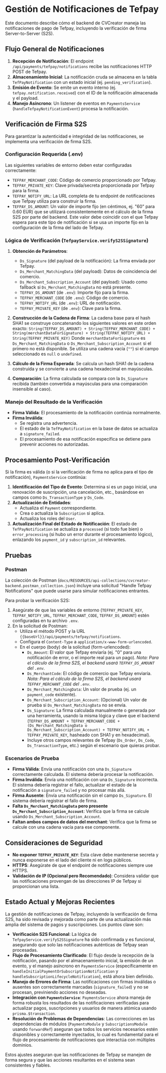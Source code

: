 # Gestión de Notificaciones de Tefpay

Este documento describe cómo el backend de CVCreator maneja las notificaciones de pago de Tefpay, incluyendo la verificación de firma Server-to-Server (S2S).

## Flujo General de Notificaciones

1.  **Recepción de Notificación**: El endpoint `/api/payments/tefpay/notifications` recibe las notificaciones HTTP POST de Tefpay.
2.  **Almacenamiento Inicial**: La notificación cruda se almacena en la tabla `TefPayNotification` con un estado inicial (ej. `pending_verification`).
3.  **Emisión de Evento**: Se emite un evento interno (ej. `tefpay.notification.received`) con el ID de la notificación almacenada y el payload.
4.  **Manejo Asíncrono**: Un listener de eventos en `PaymentsService` (`handleTefpayNotificationEvent`) procesa la notificación.

## Verificación de Firma S2S

Para garantizar la autenticidad e integridad de las notificaciones, se implementa una verificación de firma S2S.

### Configuración Requerida (.env)

Las siguientes variables de entorno deben estar configuradas correctamente:

- `TEFPAY_MERCHANT_CODE`: Código de comercio proporcionado por Tefpay.
- `TEFPAY_PRIVATE_KEY`: Clave privada/secreta proporcionada por Tefpay para la firma.
- `TEFPAY_NOTIFY_URL`: La URL completa de tu endpoint de notificaciones que Tefpay utiliza para construir la firma.
- `TEFPAY_DS_AMOUNT`: Un valor de importe fijo (en céntimos, ej. "60" para 0.60 EUR) que se utilizará consistentemente en el cálculo de la firma S2S por parte del backend. Este valor debe coincidir con el que Tefpay espera para este tipo de notificación si se usa un importe fijo en la configuración de la firma del lado de Tefpay.

### Lógica de Verificación (`TefpayService.verifyS2SSignature`)

1.  **Obtención de Parámetros**:

    - `Ds_Signature` (del payload de la notificación): La firma enviada por Tefpay.
    - `Ds_Merchant_MatchingData` (del payload): Datos de coincidencia del comercio.
    - `Ds_Merchant_Subscription_Account` (del payload): Usado como fallback si `Ds_Merchant_MatchingData` no está presente.
    - `TEFPAY_DS_AMOUNT` (de `.env`): Importe fijo para la firma.
    - `TEFPAY_MERCHANT_CODE` (de `.env`): Código de comercio.
    - `TEFPAY_NOTIFY_URL` (de `.env`): URL de notificación.
    - `TEFPAY_PRIVATE_KEY` (de `.env`): Clave para la firma.

2.  **Construcción de la Cadena de Firma**:
    La cadena base para el hash SHA1 se construye concatenando los siguientes valores en este orden exacto:
    `String(TEFPAY_DS_AMOUNT) + String(TEFPAY_MERCHANT_CODE) + String(merchantDataForSignature) + String(TEFPAY_NOTIFY_URL) + String(TEFPAY_PRIVATE_KEY)`
    Donde `merchantDataForSignature` es `Ds_Merchant_MatchingData` o `Ds_Merchant_Subscription_Account` si el primero no está disponible. Se utiliza una cadena vacía (`""`) si el campo seleccionado es `null` o `undefined`.

3.  **Cálculo de la Firma Esperada**:
    Se calcula un hash SHA1 de la cadena construida y se convierte a una cadena hexadecimal en mayúsculas.

4.  **Comparación**:
    La firma calculada se compara con la `Ds_Signature` recibida (también convertida a mayúsculas para una comparación insensible al caso).

### Manejo del Resultado de la Verificación

- **Firma Válida**: El procesamiento de la notificación continúa normalmente.
- **Firma Inválida**:
  - Se registra una advertencia.
  - El estado de la `TefPayNotification` en la base de datos se actualiza a `signature_failed`.
  - El procesamiento de esa notificación específica se detiene para prevenir acciones no autorizadas.

## Procesamiento Post-Verificación

Si la firma es válida (o si la verificación de firma no aplica para el tipo de notificación), `PaymentsService` continúa:

1.  **Identificación del Tipo de Evento**: Determina si es un pago inicial, una renovación de suscripción, una cancelación, etc., basándose en campos como `Ds_TransactionType` y `Ds_Code`.
2.  **Actualización de Entidades**:
    - Actualiza el `Payment` correspondiente.
    - Crea o actualiza la `Subscription` si aplica.
    - Actualiza los roles del `User`.
3.  **Actualización Final del Estado de Notificación**: El estado de `TefPayNotification` se actualiza a `processed` (si todo fue bien) o `error_processing` (si hubo un error durante el procesamiento lógico), enlazando los `payment_id` y `subscription_id` relevantes.

## Pruebas

### Postman

La colección de Postman (`docs/RESOURCES/api-collections/cvcreator-backend.postman_collection.json`) incluye una solicitud "Handle Tefpay Notifications" que puede usarse para simular notificaciones entrantes.

Para probar la verificación S2S:

1.  Asegúrate de que las variables de entorno (`TEFPAY_PRIVATE_KEY`, `TEFPAY_NOTIFY_URL`, `TEFPAY_MERCHANT_CODE`, `TEFPAY_DS_AMOUNT`) estén configuradas en tu archivo `.env`.
2.  En la solicitud de Postman:
    - Utiliza el método POST y la URL `{{baseUrl}}/api/payments/tefpay/notifications`.
    - Configura el `Content-Type` a `application/x-www-form-urlencoded`.
    - En el cuerpo (body) de la solicitud (form-urlencoded):
      - `Ds_Amount`: El valor que Tefpay enviaría (ej. "0" para una notificación de error, o el importe real para un pago). _Nota: Para el cálculo de la firma S2S, el backend usará `TEFPAY_DS_AMOUNT` del `.env`._
      - `Ds_MerchantCode`: El código de comercio que Tefpay enviaría. _Nota: Para el cálculo de la firma S2S, el backend usará `TEFPAY_MERCHANT_CODE` del `.env`._
      - `Ds_Merchant_MatchingData`: Un valor de prueba (ej. un `payment_code` existente).
      - `Ds_Merchant_Subscription_Account`: (Opcional) Un valor de prueba si `Ds_Merchant_MatchingData` no se envía.
      - `Ds_Signature`: La firma calculada manualmente o generada por una herramienta, usando la misma lógica y clave que el backend (`TEFPAY_DS_AMOUNT + TEFPAY_MERCHANT_CODE + (Ds_Merchant_MatchingData o Ds_Merchant_Subscription_Account) + TEFPAY_NOTIFY_URL + TEFPAY_PRIVATE_KEY`, hasheado con SHA1 y en hexadecimal).
      - Incluye otros campos relevantes de Tefpay (`Ds_Order`, `Ds_Code`, `Ds_TransactionType`, etc.) según el escenario que quieras probar.

### Escenarios de Prueba

- **Firma Válida**: Envía una notificación con una `Ds_Signature` correctamente calculada. El sistema debería procesar la notificación.
- **Firma Inválida**: Envía una notificación con una `Ds_Signature` incorrecta. El sistema debería registrar el fallo, actualizar el estado de la notificación a `signature_failed` y no procesar más allá.
- **Firma Ausente**: Envía una notificación sin el campo `Ds_Signature`. El sistema debería registrar el fallo de firma.
- **Falta `Ds_Merchant_MatchingData` pero presente `Ds_Merchant_Subscription_Account`**: Verifica que la firma se calcule usando `Ds_Merchant_Subscription_Account`.
- **Faltan ambos campos de datos del merchant**: Verifica que la firma se calcule con una cadena vacía para ese componente.

## Consideraciones de Seguridad

- **No exponer `TEFPAY_PRIVATE_KEY`**: Esta clave debe mantenerse secreta y nunca exponerse en el lado del cliente ni en logs públicos.
- **HTTPS**: Asegúrate de que el endpoint de notificaciones siempre use HTTPS.
- **Validación de IP (Opcional pero Recomendado)**: Considera validar que las notificaciones provengan de las direcciones IP de Tefpay si proporcionan una lista.

## Estado Actual y Mejoras Recientes

La gestión de notificaciones de Tefpay, incluyendo la verificación de firma S2S, ha sido revisada y mejorada como parte de una actualización más amplia del sistema de pagos y suscripciones. Los puntos clave son:

- **Verificación S2S Funcional**: La lógica de `TefpayService.verifyS2SSignature` ha sido confirmada y es funcional, asegurando que solo las notificaciones auténticas de Tefpay sean procesadas.
- **Flujo de Procesamiento Clarificado**: El flujo desde la recepción de la notificación, pasando por el almacenamiento inicial, la emisión de un evento, y el manejo asíncrono en `PaymentsService` (específicamente en `handleInitialPaymentOrSubscriptionNotification` y `handleSubscriptionLifecycleNotification`), está ahora bien definido.
- **Manejo de Errores de Firma**: Las notificaciones con firmas inválidas o ausentes son correctamente marcadas (`signature_failed`) y no se procesan, previniendo acciones no deseadas.
- **Integración con `PaymentsService`**: `PaymentsService` ahora maneja de forma robusta los resultados de las notificaciones verificadas para actualizar pagos, suscripciones y usuarios de manera atómica usando `prisma.$transaction`.
- **Resolución de Problemas de Dependencias**: Las correcciones en las dependencias de módulos (`PaymentsModule` y `SubscriptionsModule` usando `forwardRef`) aseguran que todos los servicios necesarios estén disponibles y correctamente inyectados, lo cual es fundamental para el flujo de procesamiento de notificaciones que interactúa con múltiples dominios.

Estos ajustes aseguran que las notificaciones de Tefpay se manejen de forma segura y que las acciones resultantes en el sistema sean consistentes y fiables.
